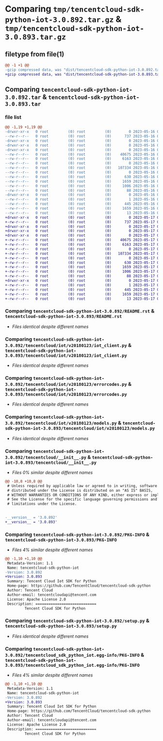 # Comparing `tmp/tencentcloud-sdk-python-iot-3.0.892.tar.gz` & `tmp/tencentcloud-sdk-python-iot-3.0.893.tar.gz`

## filetype from file(1)

```diff
@@ -1 +1 @@
-gzip compressed data, was "dist/tencentcloud-sdk-python-iot-3.0.892.tar", last modified: Tue May 16 00:38:55 2023, max compression
+gzip compressed data, was "dist/tencentcloud-sdk-python-iot-3.0.893.tar", last modified: Wed May 17 03:33:33 2023, max compression
```

## Comparing `tencentcloud-sdk-python-iot-3.0.892.tar` & `tencentcloud-sdk-python-iot-3.0.893.tar`

### file list

```diff
@@ -1,19 +1,19 @@
-drwxr-xr-x   0 root         (0) root         (0)        0 2023-05-16 00:38:55.000000 tencentcloud-sdk-python-iot-3.0.892/
--rw-r--r--   0 root         (0) root         (0)      737 2023-05-16 00:38:55.000000 tencentcloud-sdk-python-iot-3.0.892/README.rst
-drwxr-xr-x   0 root         (0) root         (0)        0 2023-05-16 00:38:55.000000 tencentcloud-sdk-python-iot-3.0.892/tencentcloud/
-drwxr-xr-x   0 root         (0) root         (0)        0 2023-05-16 00:38:55.000000 tencentcloud-sdk-python-iot-3.0.892/tencentcloud/iot/
-drwxr-xr-x   0 root         (0) root         (0)        0 2023-05-16 00:38:55.000000 tencentcloud-sdk-python-iot-3.0.892/tencentcloud/iot/v20180123/
--rw-r--r--   0 root         (0) root         (0)    40675 2023-05-16 00:38:55.000000 tencentcloud-sdk-python-iot-3.0.892/tencentcloud/iot/v20180123/iot_client.py
--rw-r--r--   0 root         (0) root         (0)     6163 2023-05-16 00:38:55.000000 tencentcloud-sdk-python-iot-3.0.892/tencentcloud/iot/v20180123/errorcodes.py
--rw-r--r--   0 root         (0) root         (0)        0 2023-05-16 00:38:55.000000 tencentcloud-sdk-python-iot-3.0.892/tencentcloud/iot/v20180123/__init__.py
--rw-r--r--   0 root         (0) root         (0)   107334 2023-05-16 00:38:55.000000 tencentcloud-sdk-python-iot-3.0.892/tencentcloud/iot/v20180123/models.py
--rw-r--r--   0 root         (0) root         (0)        0 2023-05-16 00:38:55.000000 tencentcloud-sdk-python-iot-3.0.892/tencentcloud/iot/__init__.py
--rw-r--r--   0 root         (0) root         (0)      630 2023-05-16 00:38:55.000000 tencentcloud-sdk-python-iot-3.0.892/tencentcloud/__init__.py
--rw-r--r--   0 root         (0) root         (0)     1659 2023-05-16 00:38:55.000000 tencentcloud-sdk-python-iot-3.0.892/PKG-INFO
--rw-r--r--   0 root         (0) root         (0)     1006 2023-05-16 00:38:55.000000 tencentcloud-sdk-python-iot-3.0.892/setup.py
--rw-r--r--   0 root         (0) root         (0)       88 2023-05-16 00:38:55.000000 tencentcloud-sdk-python-iot-3.0.892/setup.cfg
-drwxr-xr-x   0 root         (0) root         (0)        0 2023-05-16 00:38:55.000000 tencentcloud-sdk-python-iot-3.0.892/tencentcloud_sdk_python_iot.egg-info/
--rw-r--r--   0 root         (0) root         (0)        1 2023-05-16 00:38:55.000000 tencentcloud-sdk-python-iot-3.0.892/tencentcloud_sdk_python_iot.egg-info/dependency_links.txt
--rw-r--r--   0 root         (0) root         (0)      445 2023-05-16 00:38:55.000000 tencentcloud-sdk-python-iot-3.0.892/tencentcloud_sdk_python_iot.egg-info/SOURCES.txt
--rw-r--r--   0 root         (0) root         (0)     1659 2023-05-16 00:38:55.000000 tencentcloud-sdk-python-iot-3.0.892/tencentcloud_sdk_python_iot.egg-info/PKG-INFO
--rw-r--r--   0 root         (0) root         (0)       13 2023-05-16 00:38:55.000000 tencentcloud-sdk-python-iot-3.0.892/tencentcloud_sdk_python_iot.egg-info/top_level.txt
+drwxr-xr-x   0 root         (0) root         (0)        0 2023-05-17 03:33:33.000000 tencentcloud-sdk-python-iot-3.0.893/
+-rw-r--r--   0 root         (0) root         (0)      737 2023-05-17 03:33:33.000000 tencentcloud-sdk-python-iot-3.0.893/README.rst
+drwxr-xr-x   0 root         (0) root         (0)        0 2023-05-17 03:33:33.000000 tencentcloud-sdk-python-iot-3.0.893/tencentcloud/
+drwxr-xr-x   0 root         (0) root         (0)        0 2023-05-17 03:33:33.000000 tencentcloud-sdk-python-iot-3.0.893/tencentcloud/iot/
+drwxr-xr-x   0 root         (0) root         (0)        0 2023-05-17 03:33:33.000000 tencentcloud-sdk-python-iot-3.0.893/tencentcloud/iot/v20180123/
+-rw-r--r--   0 root         (0) root         (0)    40675 2023-05-17 03:33:33.000000 tencentcloud-sdk-python-iot-3.0.893/tencentcloud/iot/v20180123/iot_client.py
+-rw-r--r--   0 root         (0) root         (0)     6163 2023-05-17 03:33:33.000000 tencentcloud-sdk-python-iot-3.0.893/tencentcloud/iot/v20180123/errorcodes.py
+-rw-r--r--   0 root         (0) root         (0)        0 2023-05-17 03:33:33.000000 tencentcloud-sdk-python-iot-3.0.893/tencentcloud/iot/v20180123/__init__.py
+-rw-r--r--   0 root         (0) root         (0)   107334 2023-05-17 03:33:33.000000 tencentcloud-sdk-python-iot-3.0.893/tencentcloud/iot/v20180123/models.py
+-rw-r--r--   0 root         (0) root         (0)        0 2023-05-17 03:33:33.000000 tencentcloud-sdk-python-iot-3.0.893/tencentcloud/iot/__init__.py
+-rw-r--r--   0 root         (0) root         (0)      630 2023-05-17 03:33:33.000000 tencentcloud-sdk-python-iot-3.0.893/tencentcloud/__init__.py
+-rw-r--r--   0 root         (0) root         (0)     1659 2023-05-17 03:33:33.000000 tencentcloud-sdk-python-iot-3.0.893/PKG-INFO
+-rw-r--r--   0 root         (0) root         (0)     1006 2023-05-17 03:33:33.000000 tencentcloud-sdk-python-iot-3.0.893/setup.py
+-rw-r--r--   0 root         (0) root         (0)       88 2023-05-17 03:33:33.000000 tencentcloud-sdk-python-iot-3.0.893/setup.cfg
+drwxr-xr-x   0 root         (0) root         (0)        0 2023-05-17 03:33:33.000000 tencentcloud-sdk-python-iot-3.0.893/tencentcloud_sdk_python_iot.egg-info/
+-rw-r--r--   0 root         (0) root         (0)        1 2023-05-17 03:33:33.000000 tencentcloud-sdk-python-iot-3.0.893/tencentcloud_sdk_python_iot.egg-info/dependency_links.txt
+-rw-r--r--   0 root         (0) root         (0)      445 2023-05-17 03:33:33.000000 tencentcloud-sdk-python-iot-3.0.893/tencentcloud_sdk_python_iot.egg-info/SOURCES.txt
+-rw-r--r--   0 root         (0) root         (0)     1659 2023-05-17 03:33:33.000000 tencentcloud-sdk-python-iot-3.0.893/tencentcloud_sdk_python_iot.egg-info/PKG-INFO
+-rw-r--r--   0 root         (0) root         (0)       13 2023-05-17 03:33:33.000000 tencentcloud-sdk-python-iot-3.0.893/tencentcloud_sdk_python_iot.egg-info/top_level.txt
```

### Comparing `tencentcloud-sdk-python-iot-3.0.892/README.rst` & `tencentcloud-sdk-python-iot-3.0.893/README.rst`

 * *Files identical despite different names*

### Comparing `tencentcloud-sdk-python-iot-3.0.892/tencentcloud/iot/v20180123/iot_client.py` & `tencentcloud-sdk-python-iot-3.0.893/tencentcloud/iot/v20180123/iot_client.py`

 * *Files identical despite different names*

### Comparing `tencentcloud-sdk-python-iot-3.0.892/tencentcloud/iot/v20180123/errorcodes.py` & `tencentcloud-sdk-python-iot-3.0.893/tencentcloud/iot/v20180123/errorcodes.py`

 * *Files identical despite different names*

### Comparing `tencentcloud-sdk-python-iot-3.0.892/tencentcloud/iot/v20180123/models.py` & `tencentcloud-sdk-python-iot-3.0.893/tencentcloud/iot/v20180123/models.py`

 * *Files identical despite different names*

### Comparing `tencentcloud-sdk-python-iot-3.0.892/tencentcloud/__init__.py` & `tencentcloud-sdk-python-iot-3.0.893/tencentcloud/__init__.py`

 * *Files 0% similar despite different names*

```diff
@@ -10,8 +10,8 @@
 # Unless required by applicable law or agreed to in writing, software
 # distributed under the License is distributed on an "AS IS" BASIS,
 # WITHOUT WARRANTIES OR CONDITIONS OF ANY KIND, either express or implied.
 # See the License for the specific language governing permissions and
 # limitations under the License.
 
 
-__version__ = '3.0.892'
+__version__ = '3.0.893'
```

### Comparing `tencentcloud-sdk-python-iot-3.0.892/PKG-INFO` & `tencentcloud-sdk-python-iot-3.0.893/PKG-INFO`

 * *Files 4% similar despite different names*

```diff
@@ -1,10 +1,10 @@
 Metadata-Version: 1.1
 Name: tencentcloud-sdk-python-iot
-Version: 3.0.892
+Version: 3.0.893
 Summary: Tencent Cloud Iot SDK for Python
 Home-page: https://github.com/TencentCloud/tencentcloud-sdk-python
 Author: Tencent Cloud
 Author-email: tencentcloudapi@tencent.com
 License: Apache License 2.0
 Description: ============================
         Tencent Cloud SDK for Python
```

### Comparing `tencentcloud-sdk-python-iot-3.0.892/setup.py` & `tencentcloud-sdk-python-iot-3.0.893/setup.py`

 * *Files identical despite different names*

### Comparing `tencentcloud-sdk-python-iot-3.0.892/tencentcloud_sdk_python_iot.egg-info/PKG-INFO` & `tencentcloud-sdk-python-iot-3.0.893/tencentcloud_sdk_python_iot.egg-info/PKG-INFO`

 * *Files 4% similar despite different names*

```diff
@@ -1,10 +1,10 @@
 Metadata-Version: 1.1
 Name: tencentcloud-sdk-python-iot
-Version: 3.0.892
+Version: 3.0.893
 Summary: Tencent Cloud Iot SDK for Python
 Home-page: https://github.com/TencentCloud/tencentcloud-sdk-python
 Author: Tencent Cloud
 Author-email: tencentcloudapi@tencent.com
 License: Apache License 2.0
 Description: ============================
         Tencent Cloud SDK for Python
```

